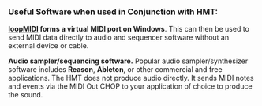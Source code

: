 ### Useful Software when used in Conjunction with HMT:
**[loopMIDI](https://www.tobias-erichsen.de/software/loopmidi.html) forms a virtual MIDI port on Windows**. This can then be used to send MIDI data directly to audio and sequencer software without an external device or cable.

**Audio sampler/sequencing software.** Popular audio sampler/synthesizer software includes **Reason**, **Ableton**, or other commercial and free applications. The HMT does not produce audio directly. It sends MIDI notes and events via the MIDI Out CHOP to your application of choice to produce the sound.
